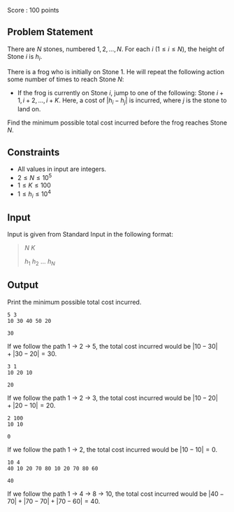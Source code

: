Score : $100$ points

## Problem Statement

There are $N$ stones, numbered $1, 2, \ldots, N$.
For each $i$ ($1 \leq i \leq N$), the height of Stone $i$ is $h_i$.

There is a frog who is initially on Stone $1$.
He will repeat the following action some number of times to reach Stone $N$:

- If the frog is currently on Stone $i$, jump to one of the following: Stone $i + 1, i + 2, \ldots, i + K$. Here, a cost of $|h_i - h_j|$ is incurred, where $j$ is the stone to land on.

Find the minimum possible total cost incurred before the frog reaches Stone $N$.

## Constraints

- All values in input are integers.
- $2 \leq N \leq 10^5$
- $1 \leq K \leq 100$
- $1 \leq h_i \leq 10^4$

## Input

Input is given from Standard Input in the following format:

> $N$ $K$
> 
> $h_1$ $h_2$ $\ldots$ $h_N$

## Output

Print the minimum possible total cost incurred.

```input1
5 3
10 30 40 50 20
```

```output1
30
```

If we follow the path $1$ → $2$ → $5$, the total cost incurred would be $|10 - 30| + |30 - 20| = 30$.

```input2
3 1
10 20 10
```

```output2
20
```

If we follow the path $1$ → $2$ → $3$, the total cost incurred would be $|10 - 20| + |20 - 10| = 20$.

```input3
2 100
10 10
```

```output3
0
```

If we follow the path $1$ → $2$, the total cost incurred would be $|10 - 10| = 0$.

```input4
10 4
40 10 20 70 80 10 20 70 80 60
```

```output4
40
```

If we follow the path $1$ → $4$ → $8$ → $10$, the total cost incurred would be $|40 - 70| + |70 - 70| + |70 - 60| = 40$.